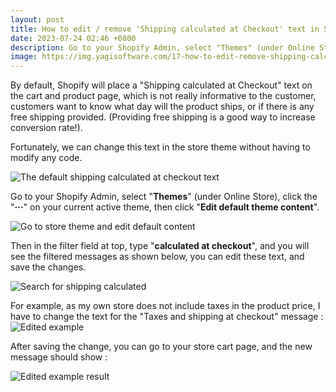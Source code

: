 ```yaml
---
layout: post
title: How to edit / remove 'Shipping calculated at Checkout' text in Shopify
date: 2023-07-24 02:46 +0800
description: Go to your Shopify Admin, select "Themes" (under Online Store), select your current active theme, then click "Edit default theme content", and search for "calculated at checkout"
image: https://img.yagisoftware.com/17-how-to-edit-remove-shipping-calculated-at-checkout-text/cover.png
---
```


By default, Shopify will place a "Shipping calculated at Checkout" text on the cart and product page, which is not really informative to the customer, customers want to know what day will the product ships, or if there is any free shipping provided. (Providing free shipping is a good way to increase conversion rate!).

Fortunately, we can change this text in the store theme without having to modify any code.

![The default shipping calculated at checkout text](https://img.yagisoftware.com/17-how-to-edit-remove-shipping-calculated-at-checkout-text/1default.png)

Go to your Shopify Admin, select "**Themes**" (under Online Store), click the "**···**" on your current active theme, then click "**Edit default theme content**".

![Go to store theme and edit default content](https://img.yagisoftware.com/17-how-to-edit-remove-shipping-calculated-at-checkout-text/2edit_content.png)

Then in the filter field at top, type "**calculated at checkout**", and you will see the filtered messages as shown below, you can edit these text, and save the changes.

![Search for shipping calculated](https://img.yagisoftware.com/17-how-to-edit-remove-shipping-calculated-at-checkout-text/3shipping_calculated.png)


For example, as my own store does not include taxes in the product price, I have to change the text for the "Taxes and shipping at checkout" message : 
![Edited example](https://img.yagisoftware.com/17-how-to-edit-remove-shipping-calculated-at-checkout-text/4edited.png)


After saving the change, you can go to your store cart page, and the new message should show :

![Edited example result](https://img.yagisoftware.com/17-how-to-edit-remove-shipping-calculated-at-checkout-text/5result.png)